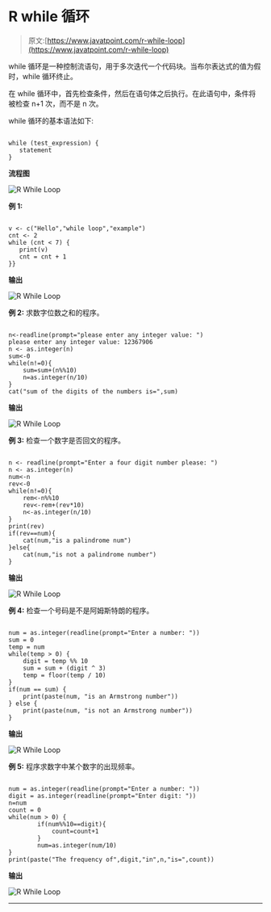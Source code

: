 # R while 循环

> 原文:[https://www.javatpoint.com/r-while-loop](https://www.javatpoint.com/r-while-loop)

while 循环是一种控制流语句，用于多次迭代一个代码块。当布尔表达式的值为假时，while 循环终止。

在 while 循环中，首先检查条件，然后在语句体之后执行。在此语句中，条件将被检查 n+1 次，而不是 n 次。

while 循环的基本语法如下:

```

while (test_expression) {
   statement
}

```

**流程图**

![R While Loop](../Images/5cf863d7020ce19abee6a0eee73135d6.png)

**例 1:**

```

v <- c("Hello","while loop","example")
cnt <- 2
while (cnt < 7) {
   print(v)
   cnt = cnt + 1
}}

```

**输出**

![R While Loop](../Images/0040eca7ebe45d246cd7bc511176ad09.png)

**例 2:** 求数字位数之和的程序。

```

n<-readline(prompt="please enter any integer value: ")
please enter any integer value: 12367906
n <- as.integer(n)
sum<-0
while(n!=0){
	sum=sum+(n%%10)
	n=as.integer(n/10)
}
cat("sum of the digits of the numbers is=",sum)

```

**输出**

![R While Loop](../Images/cdc88776c2e5ec824f18ff1f1c9af598.png)

**例 3:** 检查一个数字是否回文的程序。

```

n <- readline(prompt="Enter a four digit number please: ")
n <- as.integer(n)
num<-n
rev<-0
while(n!=0){
	rem<-n%%10
	rev<-rem+(rev*10)
	n<-as.integer(n/10)
}
print(rev)
if(rev==num){
	cat(num,"is a palindrome num")
}else{
	cat(num,"is not a palindrome number")
}

```

**输出**

![R While Loop](../Images/a2ad25df2db2ecbf4fb0010883177299.png)

**例 4:** 检查一个号码是不是阿姆斯特朗的程序。

```

num = as.integer(readline(prompt="Enter a number: "))
sum = 0
temp = num
while(temp > 0) {
	digit = temp %% 10
	sum = sum + (digit ^ 3)
	temp = floor(temp / 10)
}
if(num == sum) {
	print(paste(num, "is an Armstrong number"))
} else {
	print(paste(num, "is not an Armstrong number"))
}

```

**输出**

![R While Loop](../Images/1fc12217d1d63774e9179c8c511ffc38.png)

**例 5:** 程序求数字中某个数字的出现频率。

```

num = as.integer(readline(prompt="Enter a number: "))
digit = as.integer(readline(prompt="Enter digit: "))
n=num
count = 0
while(num > 0) {
		if(num%%10==digit){
			count=count+1
		}
		num=as.integer(num/10)
}
print(paste("The frequency of",digit,"in",n,"is=",count))

```

**输出**

![R While Loop](../Images/7a780e0f9efd10623ff538e8ef2f7a0e.png)

* * *
